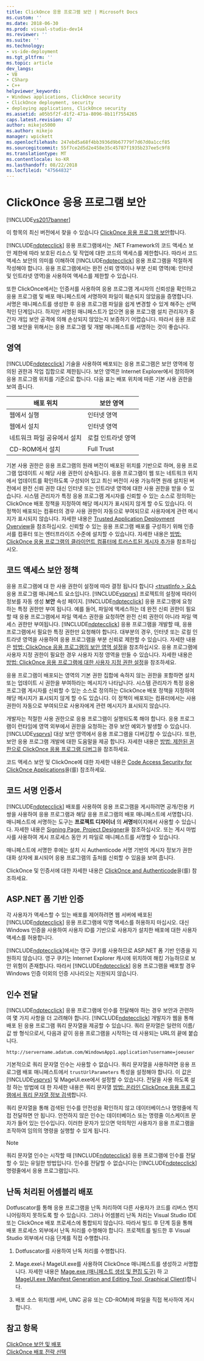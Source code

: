 ```yaml
---
title: ClickOnce 응용 프로그램 보안 | Microsoft Docs
ms.custom: ''
ms.date: 2018-06-30
ms.prod: visual-studio-dev14
ms.reviewer: ''
ms.suite: ''
ms.technology:
- vs-ide-deployment
ms.tgt_pltfrm: ''
ms.topic: article
dev_langs:
- VB
- CSharp
- C++
helpviewer_keywords:
- Windows applications, ClickOnce security
- ClickOnce deployment, security
- deploying applications, ClickOnce security
ms.assetid: a05b5f2f-d1f2-471a-8096-8b11f7554265
caps.latest.revision: 47
author: mikejo5000
ms.author: mikejo
manager: wpickett
ms.openlocfilehash: 247ebd5a68f4bb3936d9b67779f7d67d0a1ccf85
ms.sourcegitcommit: 55f7ce2d5d2e458e35c45787f1935b237ee5c9f8
ms.translationtype: MT
ms.contentlocale: ko-KR
ms.lasthandoff: 08/22/2018
ms.locfileid: "47564832"
---
```

# <a name="securing-clickonce-applications"></a>ClickOnce 응용 프로그램 보안
[!INCLUDE[vs2017banner](../includes/vs2017banner.md)]

이 항목의 최신 버전에서 찾을 수 있습니다 [ClickOnce 응용 프로그램 보안](https://docs.microsoft.com/visualstudio/deployment/securing-clickonce-applications)합니다.  
  
[!INCLUDE[ndptecclick](../includes/ndptecclick-md.md)] 응용 프로그램에서는 .NET Framework의 코드 액세스 보안 제한에 따라 보호된 리소스 및 작업에 대한 코드의 액세스를 제한합니다. 따라서 코드 액세스 보안의 의미를 이해하여 [!INCLUDE[ndptecclick](../includes/ndptecclick-md.md)] 응용 프로그램을 적절하게 작성해야 합니다. 응용 프로그램에서는 완전 신뢰 영역이나 부분 신뢰 영역(예: 인터넷 및 인트라넷 영역)을 사용하여 액세스를 제한할 수 있습니다.  
  
 또한 ClickOnce에서는 인증서를 사용하여 응용 프로그램 게시자의 신뢰성을 확인하고 응용 프로그램 및 배포 매니페스트에 서명하여 파일이 훼손되지 않았음을 증명합니다. 서명은 매니페스트를 생성한 후 응용 프로그램 파일을 쉽게 변경할 수 있게 해주는 선택적인 단계입니다. 하지만 서명된 매니페스트가 없으면 응용 프로그램 설치 관리자가 중간자 개입 보안 공격에 의해 손상되지 않았는지 보증하기 어렵습니다. 따라서 응용 프로그램 보안을 위해서는 응용 프로그램 및 개발 매니페스트를 서명하는 것이 좋습니다.  
  
## <a name="zones"></a>영역  
 [!INCLUDE[ndptecclick](../includes/ndptecclick-md.md)] 기술을 사용하여 배포되는 응용 프로그램은 보안 영역에 정의된 권한과 작업 집합으로 제한됩니다. 보안 영역은 Internet Explorer에서 정의하며 응용 프로그램 위치를 기준으로 합니다. 다음 표는 배포 위치에 따른 기본 사용 권한을 보여 줍니다.  
  
|배포 위치|보안 영역|  
|-------------------------|-------------------|  
|웹에서 실행|인터넷 영역|  
|웹에서 설치|인터넷 영역|  
|네트워크 파일 공유에서 설치|로컬 인트라넷 영역|  
|CD-ROM에서 설치|Full Trust|  
  
 기본 사용 권한은 응용 프로그램의 원래 버전이 배포된 위치를 기반으로 하며, 응용 프로그램 업데이트 시 해당 사용 권한이 상속됩니다. 응용 프로그램이 웹 또는 네트워크 위치에서 업데이트를 확인하도록 구성되어 있고 최신 버전이 사용 가능하면 원래 설치된 버전에서 완전 신뢰 권한 대신 인터넷 또는 인트라넷 영역에 대한 사용 권한을 받을 수 있습니다. 시스템 관리자가 특정 응용 프로그램 게시자를 신뢰할 수 있는 소스로 정의하는 ClickOnce 배포 정책을 지정하여 해당 메시지가 표시되지 않게 할 수도 있습니다. 이 정책이 배포되는 컴퓨터의 경우 사용 권한이 자동으로 부여되므로 사용자에게 관련 메시지가 표시되지 않습니다. 자세한 내용은 [Trusted Application Deployment Overview](../deployment/trusted-application-deployment-overview.md)을 참조하십시오. 신뢰할 수 있는 응용 프로그램 배포를 구성하기 위해 인증서를 컴퓨터 또는 엔터프라이즈 수준에 설치할 수 있습니다. 자세한 내용은 [방법: ClickOnce 응용 프로그램의 클라이언트 컴퓨터에 트러스트된 게시자 추가](../deployment/how-to-add-a-trusted-publisher-to-a-client-computer-for-clickonce-applications.md)을 참조하십시오.  
  
## <a name="code-access-security-policies"></a>코드 액세스 보안 정책  
 응용 프로그램에 대 한 사용 권한이 설정에 따라 결정 됩니다 합니다 [ \<trustInfo > 요소](../deployment/trustinfo-element-clickonce-application.md) 응용 프로그램 매니페스트 요소입니다. [!INCLUDE[vsprvs](../includes/vsprvs-md.md)] 프로젝트의 설정에 따라이 정보를 자동 생성 **보안** 속성 페이지. [!INCLUDE[ndptecclick](../includes/ndptecclick-md.md)] 응용 프로그램에 요청 하는 특정 권한만 부여 됩니다. 예를 들어, 파일에 액세스하는 데 완전 신뢰 권한이 필요할 때 응용 프로그램에서 파일 액세스 권한을 요청하면 완전 신뢰 권한이 아니라 파일 액세스 권한만 부여됩니다. [!INCLUDE[ndptecclick](../includes/ndptecclick-md.md)] 응용 프로그램을 개발할 때, 응용 프로그램에서 필요한 특정 권한만 요청해야 합니다. 대부분의 경우, 인터넷 또는 로컬 인트라넷 영역을 사용하여 응용 프로그램을 부분 신뢰로 제한할 수 있습니다. 자세한 내용은 [방법: ClickOnce 응용 프로그램의 보안 영역 설정](../deployment/how-to-set-a-security-zone-for-a-clickonce-application.md)을 참조하십시오. 응용 프로그램에 사용자 지정 권한이 필요한 경우 사용자 지정 영역을 만들 수 있습니다. 자세한 내용은 [방법: ClickOnce 응용 프로그램에 대한 사용자 지정 권한 설정](../deployment/how-to-set-custom-permissions-for-a-clickonce-application.md)을 참조하세요.  
  
 응용 프로그램이 배포되는 영역의 기본 권한 집합에 속하지 않는 권한을 포함하면 설치 또는 업데이트 시 권한을 부여하라는 메시지가 나타납니다. 시스템 관리자가 특정 응용 프로그램 게시자를 신뢰할 수 있는 소스로 정의하는 ClickOnce 배포 정책을 지정하여 해당 메시지가 표시되지 않게 할 수도 있습니다. 이 정책이 배포되는 컴퓨터에서는 사용 권한이 자동으로 부여되므로 사용자에게 관련 메시지가 표시되지 않습니다.  
  
 개발자는 적절한 사용 권한으로 응용 프로그램이 실행되도록 해야 합니다. 응용 프로그램이 런타임에 영역 외부에서 권한을 요청하는 경우 보안 예외가 발생할 수 있습니다. [!INCLUDE[vsprvs](../includes/vsprvs-md.md)] 대상 보안 영역에서 응용 프로그램을 디버깅할 수 있습니다. 또한, 보안 응용 프로그램 개발에 대한 도움말을 제공 합니다. 자세한 내용은 [방법: 제한된 권한으로 ClickOnce 응용 프로그램 디버그](../deployment/how-to-debug-a-clickonce-application-with-restricted-permissions.md)을 참조하세요.  
  
 코드 액세스 보안 및 ClickOnce에 대한 자세한 내용은 [Code Access Security for ClickOnce Applications](../deployment/code-access-security-for-clickonce-applications.md)을(를) 참조하세요.  
  
## <a name="code-signing-certificates"></a>코드 서명 인증서  
 [!INCLUDE[ndptecclick](../includes/ndptecclick-md.md)] 배포를 사용하여 응용 프로그램을 게시하려면 공개/전용 키 쌍을 사용하여 응용 프로그램과 해당 응용 프로그램의 배포 매니페스트에 서명합니다. 매니페스트에 서명하는 도구는 **프로젝트 디자이너** 의 **서명**페이지에서 사용할 수 있습니다. 자세한 내용은 [Signing Page, Project Designer](../ide/reference/signing-page-project-designer.md)을 참조하십시오. 또는 게시 마법사를 사용하여 게시 프로세스 동안 키 파일로 매니페스트를 서명할 수 있습니다.  
  
 매니페스트에 서명한 후에는 설치 시 Authenticode 서명 기반의 게시자 정보가 권한 대화 상자에 표시되어 응용 프로그램의 출처를 신뢰할 수 있음을 보여 줍니다.  
  
 ClickOnce 및 인증서에 대한 자세한 내용은 [ClickOnce and Authenticode](../deployment/clickonce-and-authenticode.md)을(를) 참조하세요.  
  
## <a name="aspnet-form-based-authentication"></a>ASP.NET 폼 기반 인증  
 각 사용자가 액세스할 수 있는 배포를 제어하려면 웹 서버에 배포된 [!INCLUDE[ndptecclick](../includes/ndptecclick-md.md)] 응용 프로그램에 익명 액세스를 허용하지 마십시오. 대신 Windows 인증을 사용하여 사용자 ID를 기반으로 사용자가 설치한 배포에 대한 사용자 액세스를 허용합니다.  
  
 [!INCLUDE[ndptecclick](../includes/ndptecclick-md.md)]에서는 영구 쿠키를 사용하므로 ASP.NET 폼 기반 인증을 지원하지 않습니다. 영구 쿠키는 Internet Explorer 캐시에 위치하여 해킹 가능하므로 보안 위험이 존재합니다. 따라서 [!INCLUDE[ndptecclick](../includes/ndptecclick-md.md)] 응용 프로그램을 배포할 경우 Windows 인증 이외의 인증 시나리오는 지원되지 않습니다.  
  
## <a name="passing-arguments"></a>인수 전달  
 [!INCLUDE[ndptecclick](../includes/ndptecclick-md.md)] 응용 프로그램에 인수를 전달해야 하는 경우 보안과 관련하여 몇 가지 사항을 더 고려해야 합니다. [!INCLUDE[ndptecclick](../includes/ndptecclick-md.md)] 개발자가 웹을 통해 배포 된 응용 프로그램 쿼리 문자열을 제공할 수 있습니다. 쿼리 문자열은 일련의 이름/값 쌍 형식으로서, 다음과 같이 응용 프로그램을 시작하는 데 사용되는 URL의 끝에 붙습니다.  
  
 `http://servername.adatum.com/WindowsApp1.application?username=joeuser`  
  
 기본적으로 쿼리 문자열 인수는 사용할 수 없습니다. 쿼리 문자열을 사용하려면 응용 프로그램 배포 매니페스트에서 `trustUrlParameters` 특성을 설정해야 합니다. 이 값은 [!INCLUDE[vsprvs](../includes/vsprvs-md.md)] 및 MageUI.exe에서 설정할 수 있습니다. 전달을 사용 하도록 설정 하는 방법에 대 한 자세한 내용은 쿼리 문자열 [방법: 온라인 ClickOnce 응용 프로그램에서 쿼리 문자열 정보 검색](../deployment/how-to-retrieve-query-string-information-in-an-online-clickonce-application.md)합니다.  
  
 쿼리 문자열을 통해 검색된 인수를 안전성을 확인하지 않고 데이터베이스나 명령줄에 직접 전달하면 안 됩니다. 안전하지 않은 인수는 데이터베이스 또는 명령줄 이스케이프 문자가 들어 있는 인수입니다. 이러한 문자가 있으면 악의적인 사용자가 응용 프로그램을 조작하여 임의의 명령을 실행할 수 있게 됩니다.  
  
> [!NOTE]
>  쿼리 문자열 인수는 시작할 때 [!INCLUDE[ndptecclick](../includes/ndptecclick-md.md)] 응용 프로그램에 인수를 전달할 수 있는 유일한 방법입니다. 인수를 전달할 수 없습니다는 [!INCLUDE[ndptecclick](../includes/ndptecclick-md.md)] 명령줄에서 응용 프로그램입니다.  
  
## <a name="deploying-obfuscated-assemblies"></a>난독 처리된 어셈블리 배포  
 Dotfuscator를 통해 응용 프로그램을 난독 처리하여 다른 사용자가 코드를 리버스 엔지니어링하지 못하도록 할 수 있습니다. 그러나 어셈블리 난독 처리는 Visual Studio IDE 또는 ClickOnce 배포 프로세스에 통합되지 않습니다. 따라서 빌드 후 단계 등을 통해 배포 프로세스 외부에서 난독 처리를 수행해야 합니다. 프로젝트를 빌드한 후 Visual Studio 외부에서 다음 단계를 직접 수행합니다.  
  
1.  Dotfuscator를 사용하여 난독 처리를 수행합니다.  
  
2.  Mage.exe나 MageUI.exe를 사용하여 ClickOnce 매니페스트를 생성하고 서명합니다. 자세한 내용은 [Mage.exe (매니페스트 생성 및 편집 도구)](http://msdn.microsoft.com/library/77dfe576-2962-407e-af13-82255df725a1) 하 고 [MageUI.exe (Manifest Generation and Editing Tool, Graphical Client)](http://msdn.microsoft.com/library/f9e130a6-8117-49c4-839c-c988f641dc14)합니다.  
  
3.  배포 소스 위치(웹 서버, UNC 공유 또는 CD-ROM)에 파일을 직접 복사하여 게시합니다.  
  
## <a name="see-also"></a>참고 항목  
 [ClickOnce 보안 및 배포](../deployment/clickonce-security-and-deployment.md)   
 [ClickOnce 배포 전략 선택](../deployment/choosing-a-clickonce-deployment-strategy.md)



